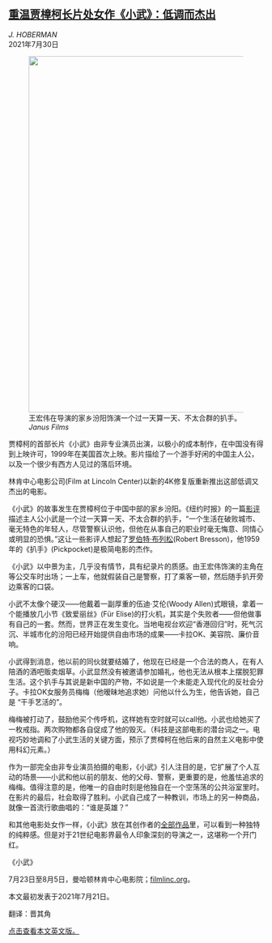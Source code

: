<!--1627630622000-->
[重温贾樟柯长片处女作《小武》：低调而杰出](https://cn.nytimes.com/culture/20210730/xiao-wu-pickpocket/)
------

<address>J. HOBERMAN</address><time pudate="2021-07-30 03:02:59" datetime="2021-07-30 03:02:59">2021年7月30日</time><figure class="article-span-photo"><img src="https://images.weserv.nl/?url=static01.nyt.com/images/2021/07/20/arts/rewind-xiao-wu/merlin_191091003_a56ac5e0-f8a4-43c7-abf8-a2b74b61e239-master1050.jpg" width="1050" height="704"><figcaption>王宏伟在导演的家乡汾阳饰演一个过一天算一天、不太合群的扒手。 <cite>Janus Films</cite></figcaption></figure><section class="article-body"><p>贾樟柯的首部长片《小武》由非专业演员出演，以极小的成本制作，在中国没有得到上映许可，1999年在美国首次上映。影片描绘了一个游手好闲的中国主人公，以及一个很少有西方人见过的落后环境。</p><p>林肯中心电影公司(Film at Lincoln Center)以新的4K修复版重新推出这部低调又杰出的电影。</p><p>《小武》的故事发生在贾樟柯位于中国中部的家乡汾阳。《纽约时报》的一篇<a href="https://www.nytimes.com/1999/04/10/movies/film-festival-review-a-young-man-and-a-society-without-pity-or-remorse.html">影</a><a href="https://www.nytimes.com/1999/04/10/movies/film-festival-review-a-young-man-and-a-society-without-pity-or-remorse.html">评</a>描述主人公小武是一个过一天算一天、不太合群的扒手，“一个生活在破败城市、毫无特色的年轻人，尽管警察认识他，但他在从事自己的职业时毫无悔意、同情心或明显的恐惧。”这让一些影评人想起了<a href="https://www.nytimes.com/2016/12/07/books/review-robert-bresson-notes-on-cinematograph.html">罗伯特·布列松</a>(Robert Bresson)，他1959年的《扒手》(Pickpocket)是极简电影的杰作。</p><p>《小武》以中景为主，几乎没有情节，具有纪录片的质感。由王宏伟饰演的主角在等公交车时出场；一上车，他就假装自己是警察，打了乘客一顿，然后随手扒开旁边乘客的口袋。</p><p>小武不太像个硬汉——他戴着一副厚重的伍迪·艾伦(Woody Allen)式眼镜，拿着一个能播放几小节《致爱丽丝》(Für Elise)的打火机，其实是个失败者——但他做事有自己的一套。然而，世界正在发生变化。当地电视台欢迎“香港回归”时，死气沉沉、半城市化的汾阳已经开始提供自由市场的成果——卡拉OK、美容院、廉价音响。</p><p>小武得到消息，他以前的同伙就要结婚了，他现在已经是一个合法的商人，在有人陪酒的酒吧贩卖烟草。小武显然没有被邀请参加婚礼，他也无法从根本上摆脱犯罪生活。这个扒手与其说是新中国的产物，不如说是一个未能走入现代化的反社会分子。卡拉OK女服务员梅梅（他暧昧地追求她）问他以什么为生，他告诉她，自己是 “干手艺活的”。</p><p>梅梅被打动了，鼓励他买个传呼机，这样她有空时就可以call他。小武也给她买了一枚戒指。两次购物都各自促成了他的毁灭。（科技是这部电影的潜台词之一。电视巧妙地调和了小武生活的关键方面，预示了贾樟柯在他后来的自然主义电影中使用科幻元素。）</p><p>作为一部完全由非专业演员拍摄的电影，《小武》引人注目的是，它扩展了个人互动的场景——小武和他以前的朋友、他的父母、警察，更重要的是，他羞怯追求的梅梅。值得注意的是，他唯一的自由时刻是他独自在一个空荡荡的公共浴室里时。在影片的最后，社会取得了胜利。小武自己成了一种教训，市场上的另一种商品，就像一首流行歌曲唱的：“谁是英雄？”</p><p>和其他电影处女作一样，《小武》放在其创作者的<a href="https://artsbeat.blogs.nytimes.com/2013/10/04/new-york-film-festival-interview-jia-jhangke">全部作品</a>里，可以看到一种独特的纯粹感。但是对于21世纪电影界最令人印象深刻的导演之一，这堪称一个开门红。</p><p>《小武》</p><p>7月23日至8月5日，曼哈顿林肯中心电影院；<a rel="noopener noreferrer" target="_blank" href="https://www.filmlinc.org/">filmlinc.org</a>。</p></section><footer class="author-info"><p>本文最初发表于2021年7月21日。</p><p>翻译：晋其角</p><p><a rel="nofollow" target="_blank" href="https://www.nytimes.com/2021/07/21/movies/xiao-wu-pickpocket.html">点击查看本文英文版。</a></p></footer>

